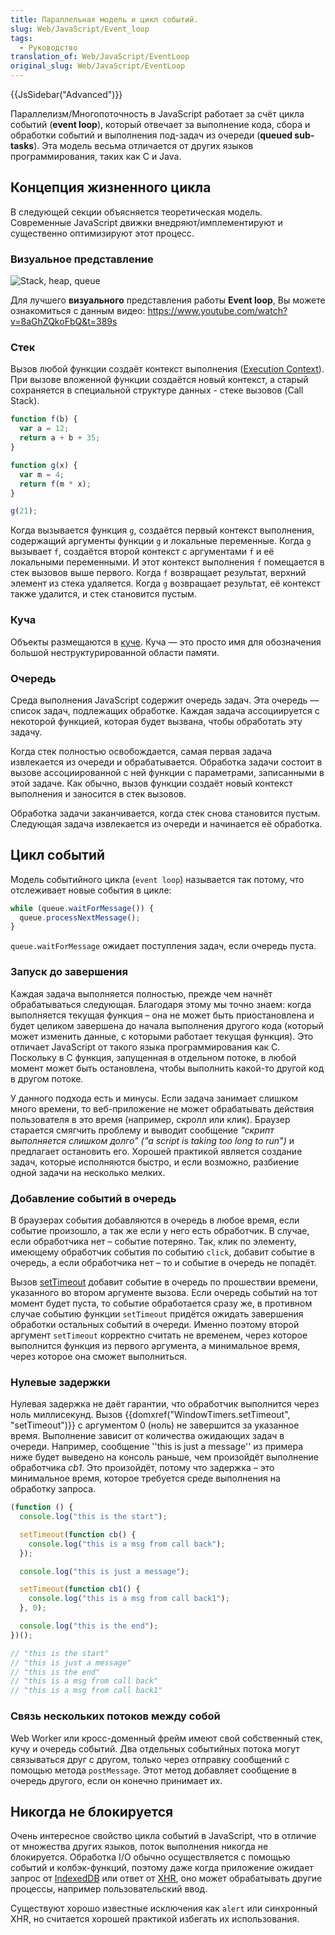 ```yaml
---
title: Параллельная модель и цикл событий.
slug: Web/JavaScript/Event_loop
tags:
  - Руководство
translation_of: Web/JavaScript/EventLoop
original_slug: Web/JavaScript/EventLoop
---
```


{{JsSidebar("Advanced")}}

Параллелизм/Многопоточность в JavaScript работает за счёт цикла событий (**event loop**), который отвечает за выполнение кода, сбора и обработки событий и выполнения под-задач из очереди (**queued sub-tasks**). Эта модель весьма отличается от других языков программирования, таких как C и Java.

## Концепция жизненного цикла

В следующей секции объясняется теоретическая модель. Современные JavaScript движки внедряют/имплементируют и существенно оптимизируют этот процесс.

### Визуальное представление

![Stack, heap, queue](/ru/docs/Web/JavaScript/EventLoop/the_javascript_runtime_environment_example.svg)

Для лучшего **визуального** представления работы **Event loop**, Вы можете ознакомиться с данным видео: <https://www.youtube.com/watch?v=8aGhZQkoFbQ&t=389s>

### Стек

Вызов любой функции создаёт контекст выполнения ([Execution Context](/ru/docs/Web/API/HTML_DOM_API/Microtask_guide/In_depth#JavaScript_execution_contexts)). При вызове вложенной функции создаётся новый контекст, а старый сохраняется в специальной структуре данных - стеке вызовов (Call Stack).

```js
function f(b) {
  var a = 12;
  return a + b + 35;
}

function g(x) {
  var m = 4;
  return f(m * x);
}

g(21);
```

Когда вызывается функция `g`, создаётся первый контекст выполнения, содержащий аргументы функции `g` и локальные переменные. Когда `g` вызывает `f`, создаётся второй контекст с аргументами `f` и её локальными переменными. И этот контекст выполнения `f` помещается в стек вызовов выше первого. Когда `f` возвращает результат, верхний элемент из стека удаляется. Когда `g` возвращает результат, её контекст также удалится, и стек становится пустым.

### Куча

Объекты размещаются в [куче](<https://ru.wikipedia.org/wiki/%D0%9A%D1%83%D1%87%D0%B0_(%D0%BF%D0%B0%D0%BC%D1%8F%D1%82%D1%8C)>). Куча — это просто имя для обозначения большой неструктурированной области памяти.

### Очередь

Среда выполнения JavaScript содержит очередь задач. Эта очередь — список задач, подлежащих обработке. Каждая задача ассоциируется с некоторой функцией, которая будет вызвана, чтобы обработать эту задачу.

Когда стек полностью освобождается, самая первая задача извлекается из очереди и обрабатывается. Обработка задачи состоит в вызове ассоциированной с ней функции с параметрами, записанными в этой задаче. Как обычно, вызов функции создаёт новый контекст выполнения и заносится в стек вызовов.

Обработка задачи заканчивается, когда стек снова становится пустым. Следующая задача извлекается из очереди и начинается её обработка.

## Цикл событий

Модель событийного цикла (`event loop`) называется так потому, что отслеживает новые события в цикле:

```js
while (queue.waitForMessage()) {
  queue.processNextMessage();
}
```

`queue.waitForMessage` ожидает поступления задач, если очередь пуста.

### Запуск до завершения

Каждая задача выполняется полностью, прежде чем начнёт обрабатываться следующая. Благодаря этому мы точно знаем: когда выполняется текущая функция – она не может быть приостановлена и будет целиком завершена до начала выполнения другого кода (который может изменить данные, с которыми работает текущая функция). Это отличает JavaScript от такого языка программирования как C. Поскольку в С функция, запущенная в отдельном потоке, в любой момент может быть остановлена, чтобы выполнить какой-то другой код в другом потоке.

У данного подхода есть и минусы. Если задача занимает слишком много времени, то веб-приложение не может обрабатывать действия пользователя в это время (например, скролл или клик). Браузер старается смягчить проблему и выводит сообщение _"скрипт выполняется слишком долго" ("a script is taking too long to run")_ и предлагает остановить его. Хорошей практикой является создание задач, которые исполняются быстро, и если возможно, разбиение одной задачи на несколько мелких.

### Добавление событий в очередь

В браузерах события добавляются в очередь в любое время, если событие произошло, а так же если у него есть обработчик. В случае, если обработчика нет – событие потеряно. Так, клик по элементу, имеющему обработчик события по событию `click`, добавит событие в очередь, а если обработчика нет – то и событие в очередь не попадёт.

Вызов [setTimeout](/ru/docs/Web/API/WindowTimers/setTimeout) добавит событие в очередь по прошествии времени, указанного во втором аргументе вызова. Если очередь событий на тот момент будет пуста, то событие обработается сразу же, в противном случае событию функции `setTimeout` придётся ожидать завершения обработки остальных событий в очереди. Именно поэтому второй аргумент `setTimeout` корректно считать не временем, через которое выполнится функция из первого аргумента, а минимальное время, через которое она сможет выполниться.

### Нулевые задержки

Нулевая задержка не даёт гарантии, что обработчик выполнится через ноль миллисекунд. Вызов {{domxref("WindowTimers.setTimeout", "setTimeout")}} с аргументом 0 (ноль) не завершится за указанное время. Выполнение зависит от количества ожидающих задач в очереди. Например, сообщение ''this is just a message'' из примера ниже будет выведено на консоль раньше, чем произойдёт выполнение обработчика _cb1_. Это произойдёт, потому что задержка – это минимальное время, которое требуется среде выполнения на обработку запроса.

```js
(function () {
  console.log("this is the start");

  setTimeout(function cb() {
    console.log("this is a msg from call back");
  });

  console.log("this is just a message");

  setTimeout(function cb1() {
    console.log("this is a msg from call back1");
  }, 0);

  console.log("this is the end");
})();

// "this is the start"
// "this is just a message"
// "this is the end"
// "this is a msg from call back"
// "this is a msg from call back1"
```

### Связь нескольких потоков между собой

Web Worker или кросс-доменный фрейм имеют свой собственный стек, кучу и очередь событий. Два отдельных событийных потока могут связываться друг с другом, только через отправку сообщений с помощью метода `postMessage`. Этот метод добавляет сообщение в очередь другого, если он конечно принимает их.

## Никогда не блокируется

Очень интересное свойство цикла событий в JavaScript, что в отличие от множества других языков, поток выполнения никогда не блокируется. Обработка I/O обычно осуществляется с помощью событий и колбэк-функций, поэтому даже когда приложение ожидает запрос от [IndexedDB](/ru/docs/IndexedDB) или ответ от [XHR](/ru/docs/Web/API/XMLHttpRequest), оно может обрабатывать другие процессы, например пользовательский ввод.

Существуют хорошо известные исключения как `alert` или синхронный XHR, но считается хорошей практикой избегать их использования.
